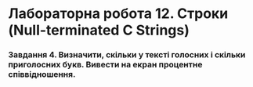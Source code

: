 # Лабораторна робота 12. Строки (Null-terminated C Strings)

### Завдання 4. Визначити, скільки у тексті голосних і скільки приголосних букв. Вивести на екран процентне співвідношення.
